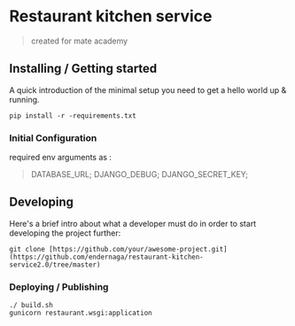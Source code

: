 # Restaurant kitchen service
> created for mate academy

## Installing / Getting started

A quick introduction of the minimal setup you need to get a hello world up &
running.

```
pip install -r -requirements.txt
```

### Initial Configuration

required env arguments as :
>DATABASE_URL; DJANGO_DEBUG; DJANGO_SECRET_KEY;

## Developing

Here's a brief intro about what a developer must do in order to start developing
the project further:

```shell
git clone [https://github.com/your/awesome-project.git](https://github.com/endernaga/restaurant-kitchen-service2.0/tree/master)
```

### Deploying / Publishing
```
./ build.sh
gunicorn restaurant.wsgi:application
```
